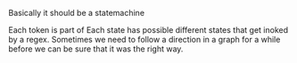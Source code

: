 Basically it should be a statemachine


Each token is part of 
Each state has possible different states that get inoked by a regex. 
Sometimes we need to follow a direction in a graph for a while before we can be sure that it was the right way.